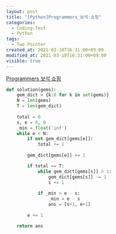 ```yaml
---
layout: post
title: "[Python]Programmers_보석 쇼핑"
categories:
  - Coding-Test
  - Python
tags:
  - Two Pointer
created_at: 2021-03-18T16:31:00+09:00
modified_at: 2021-03-18T16:31:00+09:00
visible: true
---
```




[Programmers 보석 쇼핑](https://programmers.co.kr/learn/courses/30/lessons/67258)

```python
def solution(gems):
    gem_dict = {k:0 for k in set(gems)}
    N = len(gems)
    T = len(gem_dict)
    
    total = 0
    s, e = 0, 0
    _min = float('inf')
    while e < N:
        if not gem_dict[gems[e]]:
            total += 1
        
        gem_dict[gems[e]] += 1

        if total == T:
            while gem_dict[gems[s]] > 1:
                gem_dict[gems[s]] -= 1
                s += 1
            
            if _min > e - s:
                _min = e - s
                ans = [s+1, e+1]
        
        e += 1

    return ans
```
